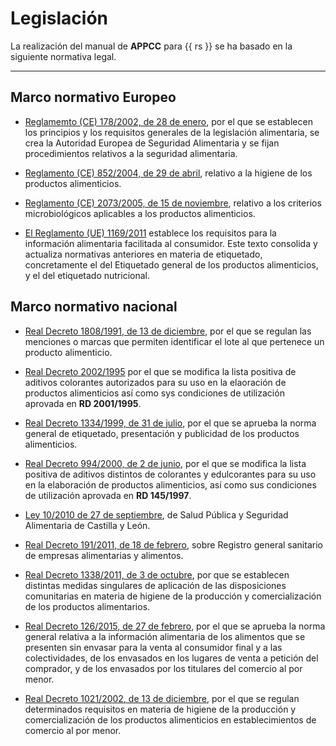 # Legislación

La realización del manual de **APPCC** para {{ rs }} se ha basado en la siguiente normativa legal.

---

## Marco normativo Europeo

* [Reglamemto (CE) 178/2002, de 28 de enero](), por el que se establecen los principios y los requisitos generales de la legislación alimentaria, se crea la Autoridad Europea de Seguridad Alimentaria y se fijan procedimientos relativos a
la seguridad alimentaria.

* [Reglamento (CE) 852/2004, de 29 de abril](), relativo a la higiene de los productos alimenticios.

* [Reglamento (CE) 2073/2005, de 15 de noviembre](), relativo a los criterios microbiológicos aplicables a los productos alimenticios.

* [El Reglamento (UE) 1169/2011]() establece los requisitos para la información alimentaria facilitada al consumidor. Este texto consolida y actualiza normativas anteriores en materia de etiquetado, concretamente el del Etiquetado general de los productos alimenticios, y el del etiquetado nutricional.

## Marco normativo nacional

* [Real Decreto 1808/1991, de 13 de diciembre](), por el que se regulan las menciones o marcas que permiten identificar el lote al que pertenece un producto alimenticio.

* [Real Decreto 2002/1995]() por el que se modifica la lista positiva de aditivos colorantes autorizados para su uso en la elaoración de productos alimenticios así como sys condiciones de utilización aprovada en **RD 2001/1995**.

* [Real Decreto 1334/1999, de 31 de julio](), por el que se aprueba la norma general de etiquetado, presentación y publicidad de los productos alimenticios.

* [Real Decreto 994/2000, de 2 de junio](), por el que se modifica la lista positiva de aditivos distintos de colorantes y edulcorantes para su uso en la elaboración de productos alimenticios, así como sus condiciones de utilización aprovada en **RD 145/1997**.

* [Ley 10/2010 de 27 de septiembre](http://www.boe.es/buscar/doc.php?id=BOE-A-2010-17980), de Salud Pública y Seguridad Alimentaria de Castilla y León.

* [Real Decreto 191/2011, de 18 de febrero](http://www.boe.es/buscar/doc.php?id=BOE-A-2013-7749), sobre Registro general sanitario de empresas alimentarias y alimentos.

* [Real Decreto 1338/2011, de 3 de octubre](), por que se establecen distintas medidas singulares de aplicación de las disposiciones comunitarias en materia de higiene de la producción y comercialización de los productos alimentarios.

* [Real Decreto 126/2015, de 27 de febrero](https://www.boe.es/diario_boe/txt.php?id=BOE-A-2015-2293), por el que se aprueba la norma general relativa a la información alimentaria de los alimentos que se presenten sin envasar para la venta al consumidor final y a las colectividades, de los envasados en los lugares de venta a petición del comprador, y de los envasados por los titulares del comercio al por menor.
  
* [Real Decreto 1021/2002, de 13 de diciembre](https://www.boe.es/buscar/act.php?id=BOE-A-2022-21681), por el que se regulan determinados requisitos en materia de higiene de la producción y comercialización de los productos alimenticios en establecimientos de comercio al por menor.

